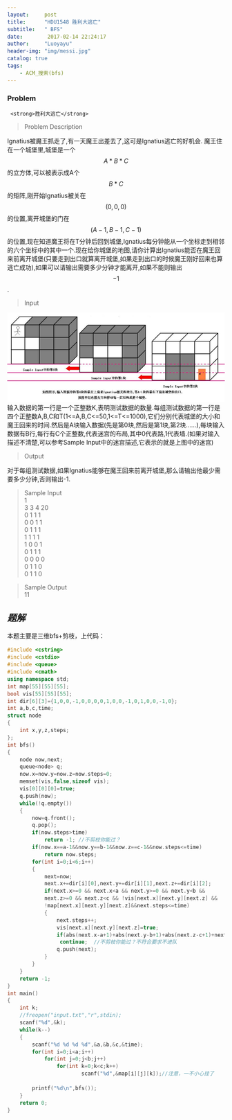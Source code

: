 ```yaml
---
layout:     post
title:      "HDU1548 胜利大逃亡"
subtitle:   " BFS"
date:        2017-02-14 22:24:17
author:     "Luoyayu"
header-img: "img/messi.jpg"
catalog: true
tags:
    - ACM_搜索(bfs)
---
```


###   Problem 
     <strong>胜利大逃亡</strong>   

>   Problem Description       
     
Ignatius被魔王抓走了,有一天魔王出差去了,这可是Ignatius逃亡的好机会. 
魔王住在一个城堡里,城堡是一个$$A*B*C$$的立方体,可以被表示成A个$$B*C$$的矩阵,刚开始Ignatius被关在$$(0,0,0)$$的位置,离开城堡的门在$$(A-1,B-1,C-1)$$的位置,现在知道魔王将在T分钟后回到城堡,Ignatius每分钟能从一个坐标走到相邻的六个坐标中的其中一个.现在给你城堡的地图,请你计算出Ignatius能否在魔王回来前离开城堡(只要走到出口就算离开城堡,如果走到出口的时候魔王刚好回来也算逃亡成功),如果可以请输出需要多少分钟才能离开,如果不能则输出$$-1$$. 


>  Input  

![](\img\in-post\1.jpg)
输入数据的第一行是一个正整数K,表明测试数据的数量.每组测试数据的第一行是四个正整数A,B,C和T(1<=A,B,C<=50,1<=T<=1000),它们分别代表城堡的大小和魔王回来的时间.然后是A块输入数据(先是第0块,然后是第1块,第2块......),每块输入数据有B行,每行有C个正整数,代表迷宫的布局,其中0代表路,1代表墙.(如果对输入描述不清楚,可以参考Sample Input中的迷宫描述,它表示的就是上图中的迷宫) 

>   Output     
 
 对于每组测试数据,如果Ignatius能够在魔王回来前离开城堡,那么请输出他最少需要多少分钟,否则输出-1. 

>  Sample Input    
>1   
3 3 4 20  
0 1 1 1  
0 0 1 1  
0 1 1 1   
1 1 1 1   
1 0 0 1   
0 1 1 1  
0 0 0 0     
0 1 1 0   
0 1 1 0     

>   Sample Output    
>11  

## *题解*
 
 本题主要是三维bfs+剪枝，上代码：

```cpp 
#include <cstring>
#include <cstdio>
#include <queue>
#include <cmath>
using namespace std;
int map[55][55][55];
bool vis[55][55][55];
int dir[6][3]={1,0,0,-1,0,0,0,0,1,0,0,-1,0,1,0,0,-1,0};  
int a,b,c,time;
struct node
{
    int x,y,z,steps;
};
int bfs()
{
    node now,next;
    queue<node> q;
    now.x=now.y=now.z=now.steps=0;
    memset(vis,false,sizeof vis);
    vis[0][0][0]=true;
    q.push(now);
    while(!q.empty())
    {
        now=q.front();
        q.pop();
        if(now.steps>time)  
            return -1; //不剪枝你能过？
        if(now.x==a-1&&now.y==b-1&&now.z==c-1&&now.steps<=time)
            return now.steps;
        for(int i=0;i<6;i++)
        {
            next=now;
            next.x+=dir[i][0],next.y+=dir[i][1],next.z+=dir[i][2];
            if(next.x>=0 && next.x<a && next.y>=0 && next.y<b && 
            next.z>=0 && next.z<c && !vis[next.x][next.y][next.z] && 
            !map[next.x][next.y][next.z]&&next.steps<=time)
            {
                next.steps++;
                vis[next.x][next.y][next.z]=true; 
                if(abs(next.x-a+1)+abs(next.y-b+1)+abs(next.z-c+1)+next.steps>time)  
                 continue;  //不剪枝你能过？不符合要求不进队
                q.push(next);
            }
        }
    }
    return -1;
}
int main()
{
    int k;
    //freopen("input.txt","r",stdin);
    scanf("%d",&k);
    while(k--)
    {
        scanf("%d %d %d %d",&a,&b,&c,&time);
        for(int i=0;i<a;i++)
            for(int j=0;j<b;j++)
                for(int k=0;k<c;k++)
                        scanf("%d",&map[i][j][k]);//注意，一不小心挂了
        
        printf("%d\n",bfs());
    }
    return 0;
}
```